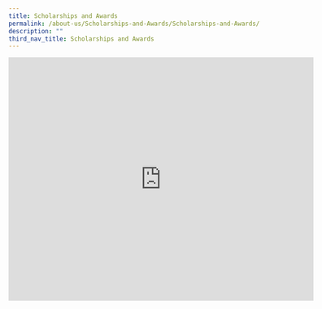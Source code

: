 ```yaml
---
title: Scholarships and Awards
permalink: /about-us/Scholarships-and-Awards/Scholarships-and-Awards/
description: ""
third_nav_title: Scholarships and Awards
---
```

<iframe allowfullscreen="true" height="479" width="600" frameborder="0" src="https://docs.google.com/presentation/d/e/2PACX-1vSNpVan4iz9ioUlPAw_hRUXTKrcRnQO5AwH-0hJ9IZhZsDOb0dP6_kfjGAG9oN7q2b5_ZAyzeGUj44m/embed?start=true&amp;loop=false&amp;delayms=3000"></iframe>